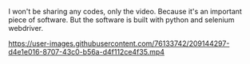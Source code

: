 I won't be sharing any codes, only the video. Because it's an important piece of software. But the software is built with python and selenium webdriver.


https://user-images.githubusercontent.com/76133742/209144297-d4e1e016-8707-43c0-b56a-d4f112ce4f35.mp4


